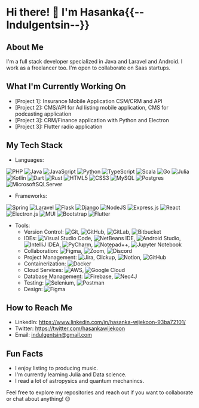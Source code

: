 # Hi there! 👋 I'm Hasanka{{--Indulgentsin--}}

## About Me
I'm a full stack developer specialized in Java and Laravel and Android. I work as a freelancer too. I'm open to collaborate on Saas startups.

## What I'm Currently Working On
- [Project 1]: Insurance Mobile Application CSM/CRM and API
- [Project 2]: CMS/API for Ad listing mobile application, CMS for podcasting application 
- [Project 3]: CRM/Finance application with Python and Electron
- [Project 3]: Flutter radio application

## My Tech Stack
- Languages:
 
![PHP](https://img.shields.io/badge/php-%23777BB4.svg?style=for-the-badge&logo=php&logoColor=white) ![Java](https://img.shields.io/badge/java-%23ED8B00.svg?style=for-the-badge&logo=openjdk&logoColor=white) ![JavaScript](https://img.shields.io/badge/javascript-%23323330.svg?style=for-the-badge&logo=javascript&logoColor=%23F7DF1E) ![Python](https://img.shields.io/badge/python-3670A0?style=for-the-badge&logo=python&logoColor=ffdd54) ![TypeScript](https://img.shields.io/badge/typescript-%23007ACC.svg?style=for-the-badge&logo=typescript&logoColor=white) ![Scala](https://img.shields.io/badge/scala-%23DC322F.svg?style=for-the-badge&logo=scala&logoColor=white) ![Go](https://img.shields.io/badge/go-%2300ADD8.svg?style=for-the-badge&logo=go&logoColor=white) ![Julia](https://img.shields.io/badge/-Julia-9558B2?style=for-the-badge&logo=julia&logoColor=white) ![Kotlin](https://img.shields.io/badge/kotlin-%237F52FF.svg?style=for-the-badge&logo=kotlin&logoColor=white) ![Dart](https://img.shields.io/badge/dart-%230175C2.svg?style=for-the-badge&logo=dart&logoColor=white) ![Rust](https://img.shields.io/badge/rust-%23000000.svg?style=for-the-badge&logo=rust&logoColor=white) ![HTML5](https://img.shields.io/badge/html5-%23E34F26.svg?style=for-the-badge&logo=html5&logoColor=white) ![CSS3](https://img.shields.io/badge/css3-%231572B6.svg?style=for-the-badge&logo=css3&logoColor=white) ![MySQL](https://img.shields.io/badge/mysql-%2300f.svg?style=for-the-badge&logo=mysql&logoColor=white) ![Postgres](https://img.shields.io/badge/postgres-%23316192.svg?style=for-the-badge&logo=postgresql&logoColor=white) ![MicrosoftSQLServer](https://img.shields.io/badge/Microsoft%20SQL%20Server-CC2927?style=for-the-badge&logo=microsoft%20sql%20server&logoColor=white)

- Frameworks:

![Spring](https://img.shields.io/badge/spring-%236DB33F.svg?style=for-the-badge&logo=spring&logoColor=white) ![Laravel](https://img.shields.io/badge/laravel-%23FF2D20.svg?style=for-the-badge&logo=laravel&logoColor=white) ![Flask](https://img.shields.io/badge/flask-%23000.svg?style=for-the-badge&logo=flask&logoColor=white) ![Django](https://img.shields.io/badge/django-%23092E20.svg?style=for-the-badge&logo=django&logoColor=white) ![NodeJS](https://img.shields.io/badge/node.js-6DA55F?style=for-the-badge&logo=node.js&logoColor=white) ![Express.js](https://img.shields.io/badge/express.js-%23404d59.svg?style=for-the-badge&logo=express&logoColor=%2361DAFB) ![React](https://img.shields.io/badge/react-%2320232a.svg?style=for-the-badge&logo=react&logoColor=%2361DAFB) ![Electron.js](https://img.shields.io/badge/Electron-191970?style=for-the-badge&logo=Electron&logoColor=white) ![MUI](https://img.shields.io/badge/MUI-%230081CB.svg?style=for-the-badge&logo=mui&logoColor=white) ![Bootstrap](https://img.shields.io/badge/bootstrap-%238511FA.svg?style=for-the-badge&logo=bootstrap&logoColor=white) ![Flutter](https://img.shields.io/badge/Flutter-%2302569B.svg?style=for-the-badge&logo=Flutter&logoColor=white)

- Tools: 
  - Version Control: ![Git](https://img.shields.io/badge/git-%23F05033.svg?style=for-the-badge&logo=git&logoColor=white), ![GitHub](https://img.shields.io/badge/github-%23121011.svg?style=for-the-badge&logo=github&logoColor=white), ![GitLab](https://img.shields.io/badge/gitlab-%23181717.svg?style=for-the-badge&logo=gitlab&logoColor=white), ![Bitbucket](https://img.shields.io/badge/bitbucket-%230047B3.svg?style=for-the-badge&logo=bitbucket&logoColor=white)
  - IDEs: ![Visual Studio Code](https://img.shields.io/badge/Visual%20Studio%20Code-0078d7.svg?style=for-the-badge&logo=visual-studio-code&logoColor=white), ![NetBeans IDE](https://img.shields.io/badge/NetBeansIDE-1B6AC6.svg?style=for-the-badge&logo=apache-netbeans-ide&logoColor=white), ![Android Studio](https://img.shields.io/badge/Android%20Studio-3DDC84.svg?style=for-the-badge&logo=android-studio&logoColor=white), ![IntelliJ IDEA](https://img.shields.io/badge/IntelliJIDEA-000000.svg?style=for-the-badge&logo=intellij-idea&logoColor=white), ![PyCharm](https://img.shields.io/badge/pycharm-143?style=for-the-badge&logo=pycharm&logoColor=black&color=black&labelColor=green), ![Notepad++](https://img.shields.io/badge/Notepad++-90E59A.svg?style=for-the-badge&logo=notepad%2b%2b&logoColor=black), ![Jupyter Notebook](https://img.shields.io/badge/jupyter-%23FA0F00.svg?style=for-the-badge&logo=jupyter&logoColor=white)
  - Collaboration: ![Figma](https://img.shields.io/badge/Microsoft_Teams-6264A7?style=for-the-badge&logo=microsoft-teams&logoColor=white), ![Zoom](https://img.shields.io/badge/Zoom-2D8CFF?style=for-the-badge&logo=zoom&logoColor=white), ![Discord](https://img.shields.io/badge/Discord-%235865F2.svg?style=for-the-badge&logo=discord&logoColor=white)
  - Project Management: ![Jira](https://img.shields.io/badge/jira-%230A0FFF.svg?style=for-the-badge&logo=jira&logoColor=white), Clickup, ![Notion](https://img.shields.io/badge/Notion-%23000000.svg?style=for-the-badge&logo=notion&logoColor=white), ![GitHub](https://img.shields.io/badge/github-%23121011.svg?style=for-the-badge&logo=github&logoColor=white)
  - Containerization: ![Docker](https://img.shields.io/badge/docker-%230db7ed.svg?style=for-the-badge&logo=docker&logoColor=white)
  - Cloud Services: ![AWS](https://img.shields.io/badge/AWS-%23FF9900.svg?style=for-the-badge&logo=amazon-aws&logoColor=white), ![Google Cloud](https://img.shields.io/badge/GoogleCloud-%234285F4.svg?style=for-the-badge&logo=google-cloud&logoColor=white)
  - Database Management: ![Firebase](https://img.shields.io/badge/firebase-%23039BE5.svg?style=for-the-badge&logo=firebase), ![Neo4J](https://img.shields.io/badge/Neo4j-008CC1?style=for-the-badge&logo=neo4j&logoColor=white)
  - Testing: ![Selenium](https://img.shields.io/badge/-selenium-%43B02A?style=for-the-badge&logo=selenium&logoColor=white), ![Postman](https://img.shields.io/badge/Postman-FF6C37?style=for-the-badge&logo=postman&logoColor=white)
  - Design: ![Figma](https://img.shields.io/badge/figma-%23F24E1E.svg?style=for-the-badge&logo=figma&logoColor=white)

## How to Reach Me
- LinkedIn: https://www.linkedin.com/in/hasanka-wijekoon-93ba72101/
- Twitter: https://twitter.com/hasankawijekoon
- Email: indulgentsin@gmail.com

## Fun Facts
- I enjoy listing to producing music.
- I'm currently learning Julia and Data science.
- I read a lot of astropysics and quantum mechanincs.

Feel free to explore my repositories and reach out if you want to collaborate or chat about anything! 😊
